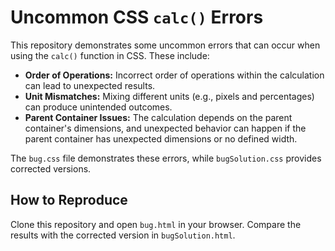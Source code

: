 # Uncommon CSS `calc()` Errors
This repository demonstrates some uncommon errors that can occur when using the `calc()` function in CSS. These include:

* **Order of Operations:** Incorrect order of operations within the calculation can lead to unexpected results.
* **Unit Mismatches:** Mixing different units (e.g., pixels and percentages) can produce unintended outcomes.
* **Parent Container Issues:** The calculation depends on the parent container's dimensions, and unexpected behavior can happen if the parent container has unexpected dimensions or no defined width.

The `bug.css` file demonstrates these errors, while `bugSolution.css` provides corrected versions.

## How to Reproduce
Clone this repository and open `bug.html` in your browser. Compare the results with the corrected version in `bugSolution.html`.